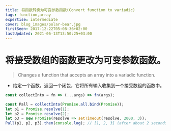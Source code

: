 ```yaml
---
title: 将函数转换为可变参数函数(Convert function to variadic)
tags: function,array
expertise: intermediate
cover: blog_images/polar-bear.jpg
firstSeen: 2017-12-22T05:08:36+02:00
lastUpdated: 2021-06-13T13:50:25+03:00
---
```


# 将接受数组的函数更改为可变参数函数。
> Changes a function that accepts an array into a variadic function.

- 给定一个函数，返回一个闭包，它将所有输入收集到一个接受数组的函数中。

```js
const collectInto = fn => (...args) => fn(args);
```

```js
const Pall = collectInto(Promise.all.bind(Promise));
let p1 = Promise.resolve(1);
let p2 = Promise.resolve(2);
let p3 = new Promise(resolve => setTimeout(resolve, 2000, 3));
Pall(p1, p2, p3).then(console.log); // [1, 2, 3] (after about 2 seconds)
```
